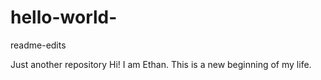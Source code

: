 # hello-world-
 readme-edits

Just another repository
Hi! I am Ethan. This is a new beginning of my life.

